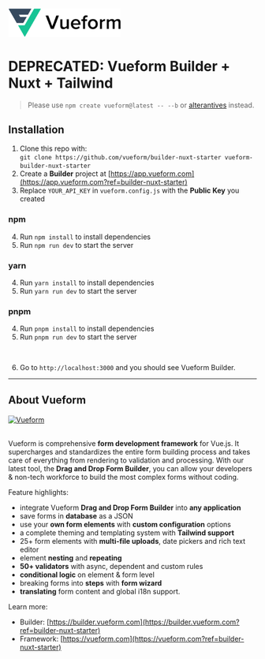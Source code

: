 <br>
<a href="https://builder.vueform.com?ref=builder-nuxt-starter" target="_blank">

<img src="./assets/images/logo.svg" width="228" alt="Vueform" title="Vueform" />

</a>

# DEPRECATED: Vueform Builder + Nuxt + Tailwind

> Please use `npm create vueform@latest -- --b` or [alterantives](https://builder.vueform.com/docs/installation#installation-1) instead.

## Installation

1. Clone this repo with:<br>`git clone https://github.com/vueform/builder-nuxt-starter vueform-builder-nuxt-starter`
2. Create a **Builder** project at [https://app.vueform.com](https://app.vueform.com?ref=builder-nuxt-starter)
3. Replace `YOUR_API_KEY` in `vueform.config.js` with the **Public Key** you created

### npm

4. Run `npm install` to install dependencies
5. Run `npm run dev` to start the server

### yarn

4. Run `yarn install` to install dependencies
5. Run `yarn run dev` to start the server

### pnpm

4. Run `pnpm install` to install dependencies
5. Run `pnpm run dev` to start the server
<br>

6. Go to `http://localhost:3000` and you should see Vueform Builder.

---

## About Vueform

<a href="https://builder.vueform.com/demo?ref=builder-nuxt-starter">
  <img align="center" src="https://github.com/vueform/multiselect/raw/main/assets/vueform-banner-new.png" alt="Vueform" title="Vueform">
</a>

<br>
<br>

Vueform is comprehensive **form development framework** for Vue.js. It supercharges and standardizes the entire form building process and takes care of everything from rendering to validation and processing. With our latest tool, the **Drag and Drop Form Builder**, you can allow your developers & non-tech workforce to build the most complex forms without coding.

Feature highlights:
- integrate Vueform **Drag and Drop Form Builder** into **any application**
- save forms in **database** as a JSON
- use your **own form elements** with **custom configuration** options
- a complete theming and templating system with **Tailwind support**
- 25+ form elements with **multi-file uploads**, date pickers and rich text editor
- element **nesting** and **repeating**
- **50+ validators** with async, dependent and custom rules
- **conditional logic** on element & form level
- breaking forms into **steps** with **form wizard**
- **translating** form content and global i18n support.

Learn more:
- Builder: [https://builder.vueform.com](https://builder.vueform.com?ref=builder-nuxt-starter)
- Framework: [https://vueform.com](https://vueform.com?ref=builder-nuxt-starter)
